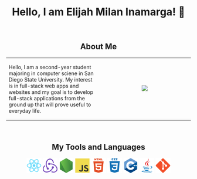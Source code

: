 <div align="center">
  <h1>
    Hello, I am Elijah Milan Inamarga! 👋
  </h1>
  <br/>
  <h2 >About Me</h2>
  <table width="100%">
    <tr>
      <td align="left">
        <p>
          Hello, I am a second-year student majoring in computer sciene in San Diego State University. My interest is in full-stack web apps and websites and my goal is to develop full-stack applications from the ground up that will prove useful to everyday life.
        </p>
      </td>
      <td align="center" width="50%">
        <img src="https://encrypted-tbn0.gstatic.com/images?q=tbn:ANd9GcRU9Obofy-DqhDfwEaKcqs1hN_cDaNq4JsNzA&s"/>
      </td>
    </tr>
  </table>
  <br/>
  <div>
    <h2>My Tools and Languages</h2>
    <img src="https://github.com/devicons/devicon/blob/master/icons/react/react-original.svg" alt="html5" width="40" height="40""/>
    <img src="https://github.com/devicons/devicon/blob/master/icons/redux/redux-original.svg" alt="html5" width="40" height="40""/>
    <img src="https://github.com/devicons/devicon/blob/master/icons/nodejs/nodejs-original.svg" alt="css" width="40" height="40"/>
    <img src="https://github.com/devicons/devicon/blob/master/icons/javascript/javascript-original.svg" alt="css" width="40" height="40"/>
    <img src="https://github.com/devicons/devicon/blob/master/icons/html5/html5-plain-wordmark.svg" alt="html5" width="40" height="40"/>
    <img src="https://github.com/devicons/devicon/blob/master/icons/css3/css3-plain-wordmark.svg" alt="css" width="40" height="40"/>
    <img src="https://github.com/devicons/devicon/blob/master/icons/cplusplus/cplusplus-original.svg" alt="css" width="40" height="40"/>
    <img src="https://github.com/devicons/devicon/blob/master/icons/java/java-original.svg" alt="css" width="40" height="40"/>
    <img src="https://github.com/devicons/devicon/blob/master/icons/git/git-original.svg" alt="css" width="40" height="40"/>
  </div>
</div>
